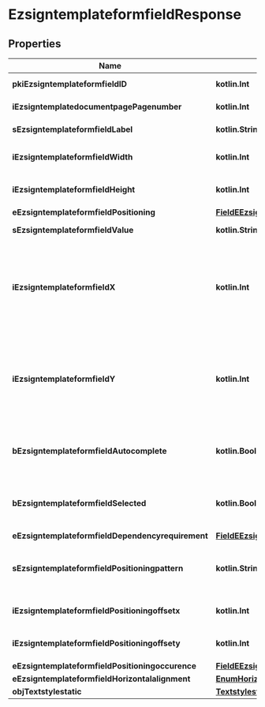 
# EzsigntemplateformfieldResponse

## Properties
| Name | Type | Description | Notes |
| ------------ | ------------- | ------------- | ------------- |
| **pkiEzsigntemplateformfieldID** | **kotlin.Int** | The unique ID of the Ezsigntemplateformfield |  |
| **iEzsigntemplatedocumentpagePagenumber** | **kotlin.Int** | The page number in the Ezsigntemplatedocument |  |
| **sEzsigntemplateformfieldLabel** | **kotlin.String** | The Label for the Ezsigntemplateformfield |  |
| **iEzsigntemplateformfieldWidth** | **kotlin.Int** | The Width of the Ezsigntemplateformfield in pixels calculated at 100 DPI |  |
| **iEzsigntemplateformfieldHeight** | **kotlin.Int** | The Height of the Ezsigntemplateformfield in pixels calculated at 100 DPI  |  |
| **eEzsigntemplateformfieldPositioning** | [**FieldEEzsigntemplateformfieldPositioning**](FieldEEzsigntemplateformfieldPositioning.md) |  |  [optional] |
| **sEzsigntemplateformfieldValue** | **kotlin.String** | The value for the Ezsigntemplateformfield |  [optional] |
| **iEzsigntemplateformfieldX** | **kotlin.Int** | The X coordinate (Horizontal) where to put the Ezsigntemplateformfield on the Ezsigntemplatepage.  Coordinate is calculated at 100dpi (dot per inch). So for example, if you want to put the Ezsigntemplateformfield 2 inches from the left border of the page, you would use \&quot;200\&quot; for the X coordinate. |  [optional] |
| **iEzsigntemplateformfieldY** | **kotlin.Int** | The Y coordinate (Vertical) where to put the Ezsigntemplateformfield on the Ezsigntemplatepage.  Coordinate is calculated at 100dpi (dot per inch). So for example, if you want to put the Ezsigntemplateformfield 3 inches from the top border of the page, you would use \&quot;300\&quot; for the Y coordinate. |  [optional] |
| **bEzsigntemplateformfieldAutocomplete** | **kotlin.Boolean** | Whether the Ezsigntemplateformfield allows the use of the autocomplete of the browser.  This can only be set if eEzsigntemplateformfieldgroupType is **Text** |  [optional] |
| **bEzsigntemplateformfieldSelected** | **kotlin.Boolean** | Whether the Ezsigntemplateformfield is selected or not by default.  This can only be set if eEzsigntemplateformfieldgroupType is **Checkbox** or **Radio** |  [optional] |
| **eEzsigntemplateformfieldDependencyrequirement** | [**FieldEEzsigntemplateformfieldDependencyrequirement**](FieldEEzsigntemplateformfieldDependencyrequirement.md) |  |  [optional] |
| **sEzsigntemplateformfieldPositioningpattern** | **kotlin.String** | The string pattern to search for the positioning. **This is not a regexp**  This will be required if **eEzsigntemplateformfieldPositioning** is set to **PerCoordinates** |  [optional] |
| **iEzsigntemplateformfieldPositioningoffsetx** | **kotlin.Int** | The offset X  This will be required if **eEzsigntemplateformfieldPositioning** is set to **PerCoordinates** |  [optional] |
| **iEzsigntemplateformfieldPositioningoffsety** | **kotlin.Int** | The offset Y  This will be required if **eEzsigntemplateformfieldPositioning** is set to **PerCoordinates** |  [optional] |
| **eEzsigntemplateformfieldPositioningoccurence** | [**FieldEEzsigntemplateformfieldPositioningoccurence**](FieldEEzsigntemplateformfieldPositioningoccurence.md) |  |  [optional] |
| **eEzsigntemplateformfieldHorizontalalignment** | [**EnumHorizontalalignment**](EnumHorizontalalignment.md) |  |  [optional] |
| **objTextstylestatic** | [**TextstylestaticResponseCompound**](TextstylestaticResponseCompound.md) |  |  [optional] |




